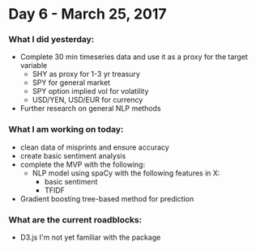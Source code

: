 # Day 6 - March 25, 2017

### What I did yesterday:
- Complete 30 min timeseries data and use it as a proxy for the target variable
	- SHY as proxy for 1-3 yr treasury
	- SPY for general market
	- SPY option implied vol for volatility
	- USD/YEN, USD/EUR for currency
- Further research on general NLP methods

### What I am working on today:
- clean data of misprints and ensure accuracy
- create basic sentiment analysis
- complete the MVP with the following:
	- NLP model using spaCy with the following features in X:
		- basic sentiment
		- TFIDF
- Gradient boosting tree-based method for prediction

### What are the current roadblocks:
- D3.js I'm not yet familiar with the package